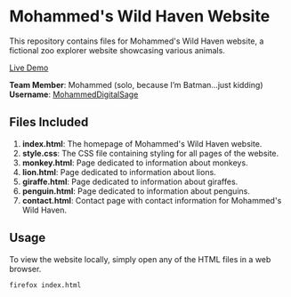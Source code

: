 # Mohammed's Wild Haven Website

This repository contains files for Mohammed's Wild Haven website, a fictional zoo explorer website showcasing various animals.

[Live Demo](https://mohammeddigitalsage.github.io/Assignment-1-Zoo/index.html)

**Team Member**: Mohammed (solo, because I’m Batman…just kidding) <br>
**Username**: [MohammedDigitalSage](https://github.com/MohammedDigitalSage)

## Files Included

1. **index.html**: The homepage of Mohammed's Wild Haven website.
2. **style.css**: The CSS file containing styling for all pages of the website.
3. **monkey.html**: Page dedicated to information about monkeys.
4. **lion.html**: Page dedicated to information about lions.
5. **giraffe.html**: Page dedicated to information about giraffes.
6. **penguin.html**: Page dedicated to information about penguins.
7. **contact.html**: Contact page with contact information for Mohammed's Wild Haven.

## Usage

To view the website locally, simply open any of the HTML files in a web browser.

```bash
firefox index.html
